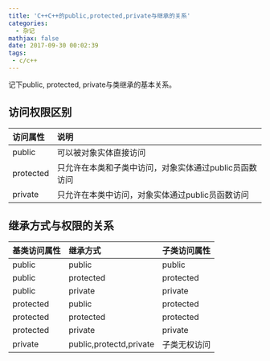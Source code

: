 ```yaml
---
title: 'C++C++的public,protected,private与继承的关系'
categories:
  - 杂记
mathjax: false
date: 2017-09-30 00:02:39
tags:
 - c/c++
---
```


记下public, protected, private与类继承的基本关系。

<!-- more -->

## 访问权限区别

| 访问属性| 说明                                                       |
| :---      | :---                                                   |
| public    | 可以被对象实体直接访问                                 |
| protected | 只允许在本类和子类中访问，对象实体通过public员函数访问 |
| private   | 只允许在本类中访问，对象实体通过public员函数访问       |



## 继承方式与权限的关系

| 基类访问属性 | 继承方式                | 子类访问属性 |
| :---         | :---                    | :---         |
| public       | public                  | public       |
| public       | protected               | protected    |
| public       | private                 | private      |
| protected    | public                  | protected    |
| protected    | protected               | protected    |
| protected    | private                 | private      |
| private      | public,protectd,private | 子类无权访问 |
